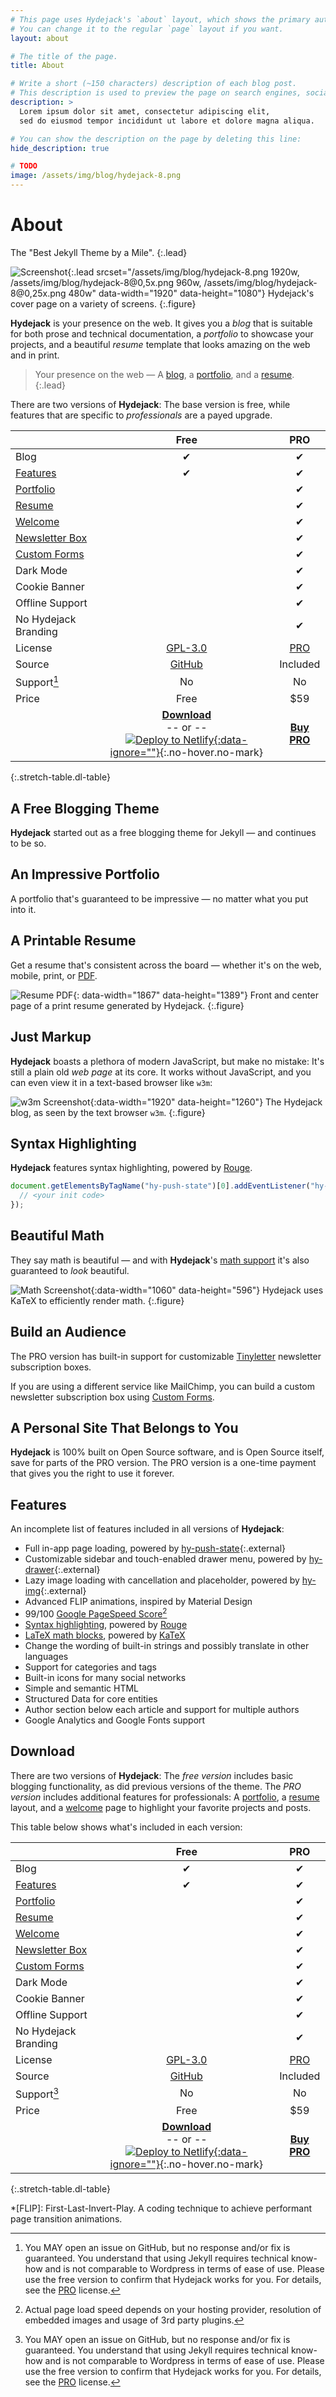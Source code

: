 ```yaml
---
# This page uses Hydejack's `about` layout, which shows the primary author's picture and about text at the top.
# You can change it to the regular `page` layout if you want.
layout: about

# The title of the page.
title: About

# Write a short (~150 characters) description of each blog post.
# This description is used to preview the page on search engines, social media, etc.
description: >
  Lorem ipsum dolor sit amet, consectetur adipiscing elit,
  sed do eiusmod tempor incididunt ut labore et dolore magna aliqua.

# You can show the description on the page by deleting this line:
hide_description: true

# TODO
image: /assets/img/blog/hydejack-8.png
---
```


# About

The "Best Jekyll Theme by a Mile".
{:.lead}

![Screenshot](assets/img/blog/hydejack-8.png){:.lead srcset="/assets/img/blog/hydejack-8.png 1920w, /assets/img/blog/hydejack-8@0,5x.png 960w, /assets/img/blog/hydejack-8@0,25x.png 480w" data-width="1920" data-height="1080"}
Hydejack's cover page on a variety of screens.
{:.figure}

**Hydejack** is your presence on the web. It gives you a *blog* that is suitable for both prose and technical documentation, a *portfolio* to showcase your projects, and a beautiful *resume* template that looks amazing on the web and in print.

> Your presence on the web — A [blog], a [portfolio], and a [resume].
{:.lead}

There are two versions of **Hydejack**: The base version is free, while features that are specific to *professionals* are a payed upgrade.

|                        | Free           | PRO      |
|:-----------------------|:--------------:|:--------:|
| Blog                   | &#x2714;       | &#x2714; |
| [Features]             | &#x2714;       | &#x2714; |
| [Portfolio]            |                | &#x2714; |
| [Resume]               |                | &#x2714; |
| [Welcome]              |                | &#x2714; |
| [Newsletter Box][news] |                | &#x2714; |
| [Custom Forms][forms]  |                | &#x2714; |
| Dark Mode              |                | &#x2714; |
| Cookie Banner          |                | &#x2714; |
| Offline Support        |                | &#x2714; |
| No Hydejack Branding   |                | &#x2714; |
| License                | [GPL-3.0][lic] | [PRO]    |
| Source                 | [GitHub][src]  | Included |
| Support[^1]            | No             | No       |
| Price                  | Free           | $59      |
| | [**Download**][kit] <br/>-- or --<br/> [![Deploy to Netlify][dtn]{:data-ignore=""}][nfy]{:.no-hover.no-mark} | [**Buy PRO**][buy] |
{:.stretch-table.dl-table}


## A Free Blogging Theme
**Hydejack** started out as a free blogging theme for Jekyll — and continues to be so.

<!--posts-->


## An Impressive Portfolio
A portfolio that's guaranteed to be impressive — no matter what you put into it.

<!--projects-->


## A Printable Resume
Get a resume that's consistent across the board — whether it's on the web, mobile, print, or [PDF](assets/Resume.pdf).

![Resume PDF](assets/img/blog/resume.png){: data-width="1867" data-height="1389"}
Front and center page of a print resume generated by Hydejack.
{:.figure}


## Just Markup
**Hydejack** boasts a plethora of modern JavaScript, but make no mistake: It's still a plain old *web page* at its core. It works without JavaScript, and you can even view it in a text-based browser like `w3m`:

![w3m Screenshot](assets/img/blog/w3m.png){:data-width="1920" data-height="1260"}
The Hydejack blog, as seen by the text browser `w3m`.
{:.figure}


## Syntax Highlighting
**Hydejack** features syntax highlighting, powered by [Rouge].

```js
document.getElementsByTagName("hy-push-state")[0].addEventListener("hy-push-state-load", function() {
  // <your init code>
});
```


## Beautiful Math
They say math is beautiful — and with **Hydejack**'s [math support][latex] it's also guaranteed to *look* beautiful.

![Math Screenshot](assets/img/blog/example-content-iii.jpg){:data-width="1060" data-height="596"}
Hydejack uses KaTeX to efficiently render math.
{:.figure}


## Build an Audience
The PRO version has built-in support for customizable [Tinyletter] newsletter subscription boxes.

If you are using a different service like MailChimp, you can build a custom newsletter subscription box using [Custom Forms][forms].


## A Personal Site That Belongs to You
**Hydejack** is 100% built on Open Source software, and is Open Source itself, save for parts of the PRO version. The PRO version is a one-time payment that gives you the right to use it forever.


## Features
An incomplete list of features included in all versions of **Hydejack**:

* Full in-app page loading, powered by [hy-push-state]{:.external}
* Customizable sidebar and touch-enabled drawer menu, powered by [hy-drawer]{:.external}
* Lazy image loading with cancellation and placeholder, powered by [hy-img]{:.external}
* Advanced FLIP animations, inspired by Material Design
* 99/100 [Google PageSpeed Score][gpss][^2]
* [Syntax highlighting][syntax], powered by [Rouge]
* [LaTeX math blocks][latex], powered by [KaTeX]
* Change the wording of built-in strings and possibly translate in other languages
* Support for categories and tags
* Built-in icons for many social networks
* Simple and semantic HTML
* Structured Data for core entities
* Author section below each article and support for multiple authors
* Google Analytics and Google Fonts support


## Download
There are two versions of **Hydejack**: The *free version* includes basic blogging functionality, as did previous versions of the theme.
The *PRO version* includes additional features for professionals:
A [portfolio], a [resume] layout, and a [welcome] page to highlight your favorite projects and posts.

This table below shows what's included in each version:

|                        | Free           | PRO      |
|:-----------------------|:--------------:|:--------:|
| Blog                   | &#x2714;       | &#x2714; |
| [Features]             | &#x2714;       | &#x2714; |
| [Portfolio]            |                | &#x2714; |
| [Resume]               |                | &#x2714; |
| [Welcome]              |                | &#x2714; |
| [Newsletter Box][news] |                | &#x2714; |
| [Custom Forms][forms]  |                | &#x2714; |
| Dark Mode              |                | &#x2714; |
| Cookie Banner          |                | &#x2714; |
| Offline Support        |                | &#x2714; |
| No Hydejack Branding   |                | &#x2714; |
| License                | [GPL-3.0][lic] | [PRO]    |
| Source                 | [GitHub][src]  | Included |
| Support[^1]            | No             | No       |
| Price                  | Free           | $59      |
| | [**Download**][kit] <br/>-- or --<br/> [![Deploy to Netlify][dtn]{:data-ignore=""}][nfy]{:.no-hover.no-mark} | [**Buy PRO**][buy] |
{:.stretch-table.dl-table}



[^1]: You MAY open an issue on GitHub, but no response and/or fix is guaranteed.
      You understand that using Jekyll requires technical know-how and is not comparable to Wordpress in terms of ease of use. Please use the free version to confirm that Hydejack works for you. For details, see the [PRO] license.

[^2]: Actual page load speed depends on your hosting provider, resolution of embedded images and usage of 3rd party plugins.

[blog]: https://hydejack.com/blog/
[portfolio]: https://hydejack.com/projects/
[resume]: https://hydejack.com/resume/
[download]: https://hydejack.com/download/
[welcome]: https://hydejack.com/
[forms]: https://hydejack.com/forms-by-example/

[features]: #features
[news]: #build-an-audience
[syntax]: #syntax-highlighting
[latex]: example/_posts/2018-06-01-example-content-iii.md#math

[lic]: https://hydejack.com/LICENSE/
[pro]: https://hydejack.com/licenses/PRO/
[docs]: https://hydejack.com/docs/

[kit]: https://github.com/qwtel/hydejack-starter-kit/archive/master.zip
[src]: https://github.com/qwtel/hydejack
[gem]: https://rubygems.org/gems/jekyll-theme-hydejack
[buy]: https://app.simplegoods.co/i/NATYVLYT
[nfy]: https://app.netlify.com/start/deploy?repository=https://github.com/qwtel/hydejack-starter-kit
[dtn]: https://www.netlify.com/img/deploy/button.svg

[gpss]: https://developers.google.com/speed/pagespeed/insights/?url=https%3A%2F%2Fhydejack.com%2F
[hy-push-state]: https://qwtel.com/hy-push-state/
[hy-drawer]: https://qwtel.com/hy-drawer/
[hy-img]: https://qwtel.com/hy-img/
[rouge]: http://rouge.jneen.net
[katex]: https://khan.github.io/KaTeX/
[tinyletter]: https://tinyletter.com/

*[FLIP]: First-Last-Invert-Play. A coding technique to achieve performant page transition animations.
